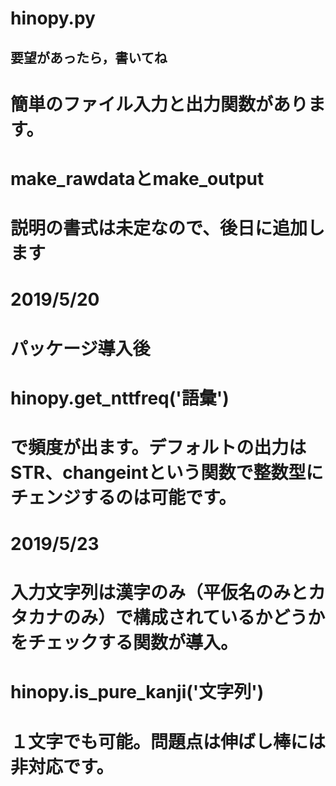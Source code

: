# hinopy.py
## 要望があったら，書いてね

# 簡単のファイル入力と出力関数があります。
# make_rawdataとmake_output
# 説明の書式は未定なので、後日に追加します

# 2019/5/20
# パッケージ導入後
# hinopy.get_nttfreq('語彙')
# で頻度が出ます。デフォルトの出力はSTR、changeintという関数で整数型にチェンジするのは可能です。

# 2019/5/23
# 入力文字列は漢字のみ（平仮名のみとカタカナのみ）で構成されているかどうかをチェックする関数が導入。
# hinopy.is_pure_kanji('文字列')
# １文字でも可能。問題点は伸ばし棒には非対応です。

